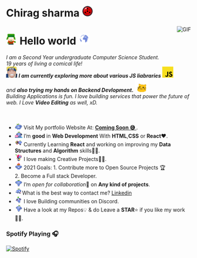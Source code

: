 # Chirag sharma <img width="30px" src="Assets/sharingan.gif" />

<img align="right" alt="GIF" height="160px" src="https://octodex.github.com/images/NUX_Octodex.gif" />

# <img width="30px" src="Assets/hello.gif" /> Hello world <img width="30px" src="Assets/earth.gif" />

<p>
  <em>
    I am a Second Year undergraduate Computer Science Student. <br>
    19 years of living a comical life! <br><img src="Assets/Naruto.png" width="30px">
    <b>I am currently exploring more about various JS liabraries</b> <img src="Assets/js.png" width="30px"> and <b> also trying my hands on Backend Devlopment.</b>&nbsp;<img src="Assets/blobjump.gif" width="36px">  
     <br>
    Building Applications is fun. I love building services that power the future of web.
    I Love <b>Video Editing</b> as well, xD. <br>
  </em>  
</p>

<br>

- <img alt="GIF" src="Assets/ok.gif" width="20vw" /> Visit My portfolio Website At: <a href="https://i.pinimg.com/originals/bf/45/72/bf45724399d8ab9aa70a633c0555a97d.gif"><b>Coming Soon 😅 </b></a>.
- <img alt="GIF" src="Assets/webdev.gif" width="20vw" /> I’m **good** in **Web Development** With **HTML**,**CSS** or **React**❤️.
- <img alt="GIF" src="Assets/tv.gif" width="20vw" /> Currently Learning **React** and working on improving my **Data Structures** and **Algorithm** skills👨‍💻.
- <img alt="GIF" src="Assets/projects.gif" width="20vw" /> I love making Creative Projects👨‍💻.
- <img alt="GIF" src="Assets/aim.gif" width="20vw" />  2021 Goals: 1. Contribute more to Open Source Projects 🏆 <br> 2. Become a Full stack Developer.
- <img alt="GIF" src="Assets/thanks.gif" width="20vw" /> I’m *open for collaboration*🧠 on **Any kind of projects**.
- <img alt="GIF" src="Assets/contact.gif" width="20vw" />What is the best way to contact me? [Linkedin](https://www.linkedin.com/in/chirag-kumar-sharma-5286b51b8)
- <img alt="GIF" src="Assets/aww.gif" width="20vw" /> I love Building communities on Discord.
- <img alt="GIF" src="Assets/dance.gif" width="20vw" /> Have a look at my Repos💡 & do Leave a **STAR**⭐️ if you like my work👨‍💻.
  <br>


### Spotify Playing 🎧

[![Spotify](https://313h53jfsifbnilpgavyjmpdso2u.vercel.app/api/spotify)](https://open.spotify.com/user/313h53jfsifbnilpgavyjmpdso2u)

